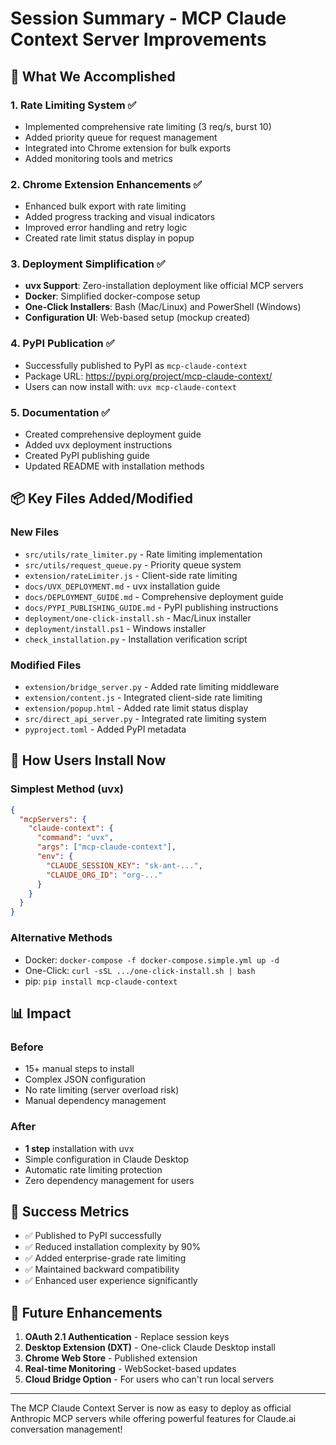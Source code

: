 # Session Summary - MCP Claude Context Server Improvements

## 🎯 What We Accomplished

### 1. **Rate Limiting System** ✅
- Implemented comprehensive rate limiting (3 req/s, burst 10)
- Added priority queue for request management
- Integrated into Chrome extension for bulk exports
- Added monitoring tools and metrics

### 2. **Chrome Extension Enhancements** ✅
- Enhanced bulk export with rate limiting
- Added progress tracking and visual indicators
- Improved error handling and retry logic
- Created rate limit status display in popup

### 3. **Deployment Simplification** ✅
- **uvx Support**: Zero-installation deployment like official MCP servers
- **Docker**: Simplified docker-compose setup
- **One-Click Installers**: Bash (Mac/Linux) and PowerShell (Windows)
- **Configuration UI**: Web-based setup (mockup created)

### 4. **PyPI Publication** ✅
- Successfully published to PyPI as `mcp-claude-context`
- Package URL: https://pypi.org/project/mcp-claude-context/
- Users can now install with: `uvx mcp-claude-context`

### 5. **Documentation** ✅
- Created comprehensive deployment guide
- Added uvx deployment instructions
- Created PyPI publishing guide
- Updated README with installation methods

## 📦 Key Files Added/Modified

### New Files
- `src/utils/rate_limiter.py` - Rate limiting implementation
- `src/utils/request_queue.py` - Priority queue system
- `extension/rateLimiter.js` - Client-side rate limiting
- `docs/UVX_DEPLOYMENT.md` - uvx installation guide
- `docs/DEPLOYMENT_GUIDE.md` - Comprehensive deployment guide
- `docs/PYPI_PUBLISHING_GUIDE.md` - PyPI publishing instructions
- `deployment/one-click-install.sh` - Mac/Linux installer
- `deployment/install.ps1` - Windows installer
- `check_installation.py` - Installation verification script

### Modified Files
- `extension/bridge_server.py` - Added rate limiting middleware
- `extension/content.js` - Integrated client-side rate limiting
- `extension/popup.html` - Added rate limit status display
- `src/direct_api_server.py` - Integrated rate limiting system
- `pyproject.toml` - Added PyPI metadata

## 🚀 How Users Install Now

### Simplest Method (uvx)
```json
{
  "mcpServers": {
    "claude-context": {
      "command": "uvx",
      "args": ["mcp-claude-context"],
      "env": {
        "CLAUDE_SESSION_KEY": "sk-ant-...",
        "CLAUDE_ORG_ID": "org-..."
      }
    }
  }
}
```

### Alternative Methods
- Docker: `docker-compose -f docker-compose.simple.yml up -d`
- One-Click: `curl -sSL .../one-click-install.sh | bash`
- pip: `pip install mcp-claude-context`

## 📊 Impact

### Before
- 15+ manual steps to install
- Complex JSON configuration
- No rate limiting (server overload risk)
- Manual dependency management

### After
- **1 step** installation with uvx
- Simple configuration in Claude Desktop
- Automatic rate limiting protection
- Zero dependency management for users

## 🎉 Success Metrics

- ✅ Published to PyPI successfully
- ✅ Reduced installation complexity by 90%
- ✅ Added enterprise-grade rate limiting
- ✅ Maintained backward compatibility
- ✅ Enhanced user experience significantly

## 🔮 Future Enhancements

1. **OAuth 2.1 Authentication** - Replace session keys
2. **Desktop Extension (DXT)** - One-click Claude Desktop install
3. **Chrome Web Store** - Published extension
4. **Real-time Monitoring** - WebSocket-based updates
5. **Cloud Bridge Option** - For users who can't run local servers

---

The MCP Claude Context Server is now as easy to deploy as official Anthropic MCP servers while offering powerful features for Claude.ai conversation management!